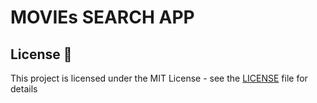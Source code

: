 # MOVIEs SEARCH APP

## License 📄

This project is licensed under the MIT License - see the [LICENSE](LICENSE) file for details
